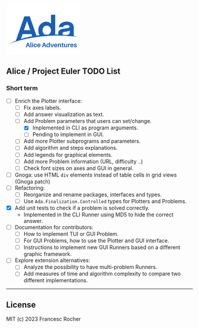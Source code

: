 <img src="../Alice_Adventures.png" width="200" />

## Alice / Project Euler TODO List

### Short term

   * [ ] Enrich the Plotter interface:
     * [ ] Fix axes labels.
     * [ ] Add answer visualization as text.
     * [ ] Add Problem parameters that users can set/change.
       * [x] Implemented in CLI as program arguments.
       * [ ] Pending to implement in GUI.
     * [ ] Add more Plotter subprograms and parameters.
     * [ ] Add algorithm and steps explanations.
     * [ ] Add legends for graphical elements.
     * [ ] Add more Problem information (URL, difficulty ..)
     * [ ] Check font sizes on axes and GUI in general.
   * [ ] Gnoga: use HTML `div` elements instead of table cells in grid views
     (Gnoga patch)
   * [ ] Refactoring:
     * [ ] Reorganize and rename packages, interfaces and types.
     * [ ] Use `Ada.Finalization.Controlled` types for Plotters and Problems.
   * [x] Add unit tests to check if a problem is solved correctly.
     * Implemented in the CLI Runner using MD5 to hide the correct answer. 
   * [ ] Documentation for contributors:
     * [ ] How to implement TUI or GUI Problem.
     * [ ] For GUI Problems, how to use the Plotter and GUI interface.
     * [ ] Instructions to implement new GUI Runners based on a different
       graphic framework.
   * [ ] Explore extension alternatives:
     * [ ] Analyze the possibility to have multi-problem Runners.
     * [ ] Add measures of time and algorithm complexity to compare two
       different implementations.

---
## License
MIT (c) 2023 Francesc Rocher
